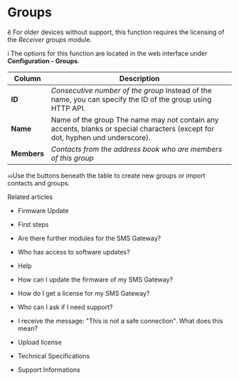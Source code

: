 # Groups

ê For older devices without support, this function requires the licensing of
the _Receiver groups_ module.

i The options for this function are located in the web interface under
**Configuration - Groups**.

Column | Description  
---|---  
**ID** |  _Consecutive number of the group_ Instead of the name, you can specify the ID of the group using HTTP API.  
**Name** |  Name of the group The name may not contain any accents, blanks or special characters (except for dot, hyphen und underscore).  
**Members** | _Contacts from the address book who are members of this group_  
  
➯Use the buttons beneath the table to create new groups or import contacts and
groups.

Related articles

  * Firmware Update

  * First steps 

  * Are there further modules for the SMS Gateway?
  * Who has access to software updates?

  * Help

  * How can I update the firmware of my SMS Gateway?

  * How do I get a license for my SMS Gateway?

  * Who can I ask if I need support?

  * I receive the message: "This is not a safe connection". What does this mean?

  * Upload license

  * Technical Specifications
  * Support Informations

